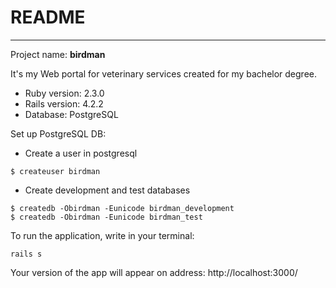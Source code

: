 # README
------

Project name: **birdman**

It's my Web portal for veterinary services created for my bachelor degree.

* Ruby version: 2.3.0
* Rails version: 4.2.2
* Database: PostgreSQL

Set up PostgreSQL DB:

* Create a user in postgresql
```
$ createuser birdman
```

* Create development and test databases
```
$ createdb -Obirdman -Eunicode birdman_development
$ createdb -Obirdman -Eunicode birdman_test
```

To run the application, write in your terminal:
```
rails s
```
Your version of the app will appear on address: http://localhost:3000/
